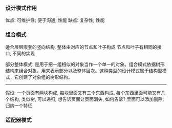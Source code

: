 <!--
 * @Author: yym-yumeng123 18026493873@163.com
 * @Date: 2022-06-21 16:50:07
 * @LastEditors: yym-yumeng123 18026493873@163.com
 * @LastEditTime: 2022-06-21 17:52:46
 * @FilePath: /Knowledge-summary/设计模式/对象.md
 * @Description: 文档
-->

### 设计模式作用

优点: 可维护性; 便于沟通; 性能
缺点: 复杂性; 性能

### 组合模式

适合层层嵌套的竖向结构, 整体由对应的节点和叶子构成
节点和叶子有相同的接口, 不同的实现

部分整体模式: 是用于把一组相似的对象当作一个单一的对象。组合模式依据树形结构来组合对象，用来表示部分以及整体层次。这种类型的设计模式属于结构型模式，它创建了对象组的树形结构。

---

假设: 一个页面有两块构成, 每块里面又有三个东西构成, 每个东西里面可能又有几个结构, 类似树, 可以递归; 想告诉页面让页面消失, 如何告诉? 里面可以添加删除; 归纳一个特征

### 适配器模式

